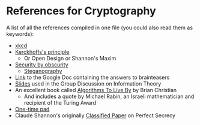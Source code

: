 # References for Cryptography

A list of all the references compiled in one file (you could also read them as keywords):

 - [xkcd](https://xkcd.com/)
 - [Kerckhoffs's principle](https://en.wikipedia.org/wiki/Kerckhoffs%27s_principle)
   - Or Open Design or Shannon's Maxim
 - [Security by obscurity](https://en.wikipedia.org/wiki/Security_through_obscurity)
   - [Steganography](https://en.wikipedia.org/wiki/Steganography)
 - [Link](https://docs.google.com/document/d/14SRD6ufRc0BHFoInYI2RoHXIq3HTzlnmo-aTwVRs0jg/edit?usp=sharing) to the Google Doc containing the answers to brainteasers
 - [Slides](Group%20Discussion%20on%20Information%20Theory.pdf) used in the Group Discussion on Information Theory
 - An excellent book called [Algorithms To Live By](https://www.amazon.in/Algorithms-Live-Computer-Science-Decisions/dp/0007547994/ref=tmm_pap_swatch_0?_encoding=UTF8&qid=&sr=) by Brian Christian
   - And includes a quote by Michael Rabin, an Israeli mathematician and recipient of the Turing Award
 - [One-time pad](https://en.wikipedia.org/wiki/One-time_pad)
 - Claude Shannon's originally [Classified Paper](Shannon's%20Paper%20on%20Perfect%20Secrecy.pdf) on Perfect Secrecy
